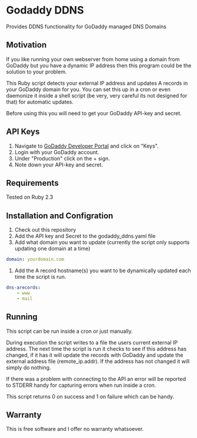 # Godaddy DDNS
Provides DDNS functionality for GoDaddy managed DNS Domains

## Motivation
If you like running your own webserver from home using a domain from GoDaddy but you have a dynamic IP address then this
program could be the solution to your problem.

This Ruby script detects your external IP address and updates A records in your GoDaddy domain for you. You can set this up in a cron or even daemonize it inside a shell script (be very, very careful its not designed for that) for automatic updates.

Before using this you will need to get your GoDaddy API-key and secret.

## API Keys
1. Navigate to [GoDaddy Developer Portal](https://developer.godaddy.com/) and click on "Keys".
1. Login with your GoDaddy account.
1. Under "Production" click on the + sign.
1. Note down your API-key and secret.

## Requirements
Tested on Ruby 2.3

## Installation and Configration
1. Check out this repository
1. Add the API key and Secret to the godaddy_ddns.yaml file
1. Add what domain you want to update (currently the script only supports updating one domain at a time)

```yaml
domain: yourdomain.com
```

1. Add the A record hostname(s) you want to be dynamically updated each time the script is run.

```yaml
dns-arecords:
	- www
	- mail
```

## Running
This script can be run inside a cron or just manually.

During execution the script writes to a file the users current external IP address. The next time the script is run it checks to see if this address has changed, if it has it will update the records with GoDaddy and update the external address file (remote_ip.addr). If the address has not changed it will simply do nothing.


If there was a problem with connecting to the API an error will be reported to STDERR handy for capturing errors when run inside a cron.

This script returns 0 on success and 1 on failure which can be handy.

## Warranty
This is free software and I offer no warranty whatsoever.
